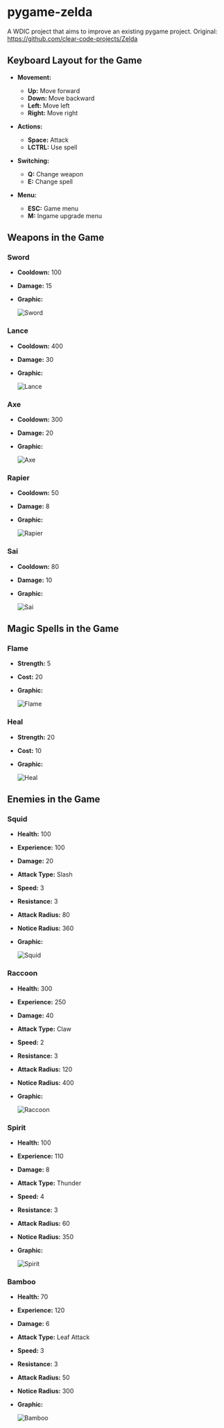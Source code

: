 # pygame-zelda
A WDIC project that aims to improve an existing pygame project. Original: https://github.com/clear-code-projects/Zelda

## Keyboard Layout for the Game
- **Movement:**
  - **Up:** Move forward
  - **Down:** Move backward
  - **Left:** Move left
  - **Right:** Move right

- **Actions:**
  - **Space:** Attack
  - **LCTRL:** Use spell

- **Switching:**
  - **Q:** Change weapon
  - **E:** Change spell

- **Menu:**
  - **ESC:** Game menu
  - **M:** Ingame upgrade menu

## Weapons in the Game

### Sword
- **Cooldown:** 100
- **Damage:** 15
- **Graphic:**

  ![Sword](/graphics/weapons/sword/full.png)

### Lance
- **Cooldown:** 400
- **Damage:** 30
- **Graphic:**

  ![Lance](/graphics/weapons/lance/full.png)

### Axe
- **Cooldown:** 300
- **Damage:** 20
- **Graphic:**

  ![Axe](/graphics/weapons/axe/full.png)

### Rapier
- **Cooldown:** 50
- **Damage:** 8
- **Graphic:**

  ![Rapier](/graphics/weapons/rapier/full.png)

### Sai
- **Cooldown:** 80
- **Damage:** 10
- **Graphic:**

  ![Sai](/graphics/weapons/sai/full.png)

## Magic Spells in the Game

### Flame

- **Strength:** 5
- **Cost:** 20
- **Graphic:**

  ![Flame](/graphics/particles/flame/fire.png)

### Heal

- **Strength:** 20
- **Cost:** 10
- **Graphic:**

  ![Heal](/graphics/particles/heal/heal.png)

## Enemies in the Game

### Squid

- **Health:** 100
- **Experience:** 100
- **Damage:** 20
- **Attack Type:** Slash
- **Speed:** 3
- **Resistance:** 3
- **Attack Radius:** 80
- **Notice Radius:** 360
- **Graphic:**

  ![Squid](/graphics/monsters/squid/idle/0.png)

### Raccoon

- **Health:** 300
- **Experience:** 250
- **Damage:** 40
- **Attack Type:** Claw
- **Speed:** 2
- **Resistance:** 3
- **Attack Radius:** 120
- **Notice Radius:** 400
- **Graphic:**

  ![Raccoon](/graphics/monsters/raccoon/idle/0.png)

### Spirit

- **Health:** 100
- **Experience:** 110
- **Damage:** 8
- **Attack Type:** Thunder
- **Speed:** 4
- **Resistance:** 3
- **Attack Radius:** 60
- **Notice Radius:** 350
- **Graphic:**

  ![Spirit](/graphics/monsters/spirit/idle/0.png)

### Bamboo

- **Health:** 70
- **Experience:** 120
- **Damage:** 6
- **Attack Type:** Leaf Attack
- **Speed:** 3
- **Resistance:** 3
- **Attack Radius:** 50
- **Notice Radius:** 300
- **Graphic:**

  ![Bamboo](/graphics/monsters/bamboo/idle/0.png)